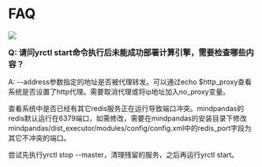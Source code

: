 # FAQ

<a href="https://gitee.com/mindspore/docs/blob/master/docs/mindpandas/docs/source_zh_cn/faq.md" target="_blank"><img src="https://mindspore-website.obs.cn-north-4.myhuaweicloud.com/website-images/master/resource/_static/logo_source.png"></a>

<font size=3>**Q: 请问yrctl start命令执行后未能成功部署计算引擎，需要检查哪些内容？**</font>

A: --address参数指定的地址是否被代理转发。可以通过echo $http_proxy查看系统是否设置了http代理。需要取消代理或将ip地址加入no_proxy变量。

查看系统中是否已经有其它redis服务正在运行导致端口冲突。mindpandas的redis默认运行在6379端口，如需修改，需要在mindpandas的安装目录下修改mindpandas/dist_executor/modules/config/config.xml中的redis_port字段为其它不冲突的端口。

尝试先执行yrctl stop --master，清理残留的服务，之后再运行yrctl start。
